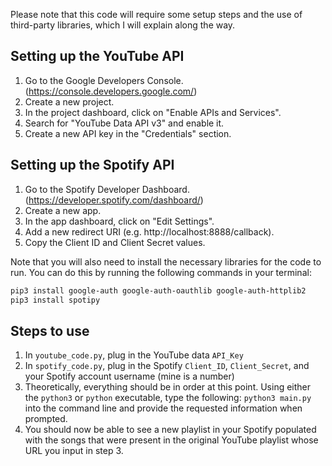 Please note that this code will require some setup steps and the use of third-party libraries, which I will explain along the way.

## Setting up the YouTube API

1. Go to the Google Developers Console. (https://console.developers.google.com/)
2. Create a new project.
3. In the project dashboard, click on "Enable APIs and Services".
4. Search for "YouTube Data API v3" and enable it.
5. Create a new API key in the "Credentials" section.

## Setting up the Spotify API

1. Go to the Spotify Developer Dashboard. (https://developer.spotify.com/dashboard/)
2. Create a new app.
3. In the app dashboard, click on "Edit Settings".
4. Add a new redirect URI (e.g. http://localhost:8888/callback).
5. Copy the Client ID and Client Secret values.

Note that you will also need to install the necessary libraries for the code to run. You can do this by running the following commands in your terminal:

```zsh
pip3 install google-auth google-auth-oauthlib google-auth-httplib2
pip3 install spotipy
```

## Steps to use

1. In `youtube_code.py`, plug in the YouTube data `API_Key`
2. In `spotify_code.py`, plug in the Spotify `Client_ID`, `Client_Secret`, and your Spotify account username (mine is a number)
3. Theoretically, everything should be in order at this point. Using either the `python3` or `python` executable, type the following: `python3 main.py` into the command line and provide the requested information when prompted.
4. You should now be able to see a new playlist in your Spotify populated with the songs that were present in the original YouTube playlist whose URL you input in step 3.

